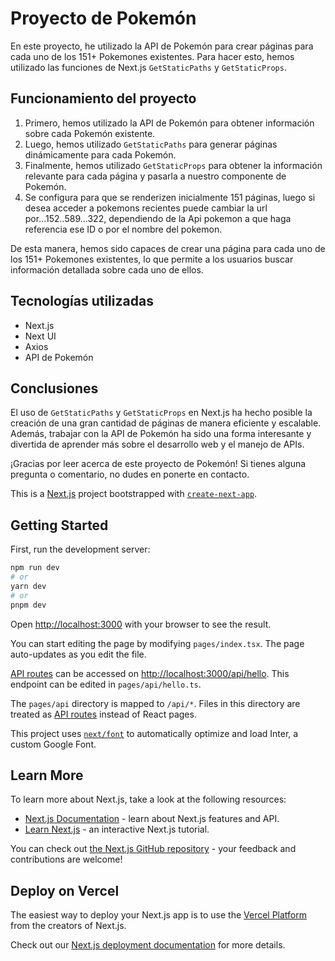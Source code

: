 # Proyecto de Pokemón

En este proyecto, he utilizado la API de Pokemón para crear páginas para cada uno de los 151+ Pokemones existentes. Para hacer esto, hemos utilizado las funciones de Next.js `GetStaticPaths` y `GetStaticProps`.

## Funcionamiento del proyecto

1. Primero, hemos utilizado la API de Pokemón para obtener información sobre cada Pokemón existente.
2. Luego, hemos utilizado `GetStaticPaths` para generar páginas dinámicamente para cada Pokemón.
3. Finalmente, hemos utilizado `GetStaticProps` para obtener la información relevante para cada página y pasarla a nuestro componente de Pokemón.
4. Se configura para que se renderizen inicialmente 151 páginas, luego si desea acceder a pokemons recientes puede cambiar la url por...152..589...322, dependiendo de la Api pokemon a que haga referencia ese ID o por el nombre del pokemon.

De esta manera, hemos sido capaces de crear una página para cada uno de los 151+ Pokemones existentes, lo que permite a los usuarios buscar información detallada sobre cada uno de ellos.

## Tecnologías utilizadas

- Next.js
- Next UI
- Axios
- API de Pokemón

## Conclusiones

El uso de `GetStaticPaths` y `GetStaticProps` en Next.js ha hecho posible la creación de una gran cantidad de páginas de manera eficiente y escalable. Además, trabajar con la API de Pokemón ha sido una forma interesante y divertida de aprender más sobre el desarrollo web y el manejo de APIs.

¡Gracias por leer acerca de este proyecto de Pokemón! Si tienes alguna pregunta o comentario, no dudes en ponerte en contacto.





This is a [Next.js](https://nextjs.org/) project bootstrapped with [`create-next-app`](https://github.com/vercel/next.js/tree/canary/packages/create-next-app).

## Getting Started

First, run the development server:

```bash
npm run dev
# or
yarn dev
# or
pnpm dev
```

Open [http://localhost:3000](http://localhost:3000) with your browser to see the result.

You can start editing the page by modifying `pages/index.tsx`. The page auto-updates as you edit the file.

[API routes](https://nextjs.org/docs/api-routes/introduction) can be accessed on [http://localhost:3000/api/hello](http://localhost:3000/api/hello). This endpoint can be edited in `pages/api/hello.ts`.

The `pages/api` directory is mapped to `/api/*`. Files in this directory are treated as [API routes](https://nextjs.org/docs/api-routes/introduction) instead of React pages.

This project uses [`next/font`](https://nextjs.org/docs/basic-features/font-optimization) to automatically optimize and load Inter, a custom Google Font.

## Learn More

To learn more about Next.js, take a look at the following resources:

- [Next.js Documentation](https://nextjs.org/docs) - learn about Next.js features and API.
- [Learn Next.js](https://nextjs.org/learn) - an interactive Next.js tutorial.

You can check out [the Next.js GitHub repository](https://github.com/vercel/next.js/) - your feedback and contributions are welcome!

## Deploy on Vercel

The easiest way to deploy your Next.js app is to use the [Vercel Platform](https://vercel.com/new?utm_medium=default-template&filter=next.js&utm_source=create-next-app&utm_campaign=create-next-app-readme) from the creators of Next.js.

Check out our [Next.js deployment documentation](https://nextjs.org/docs/deployment) for more details.
